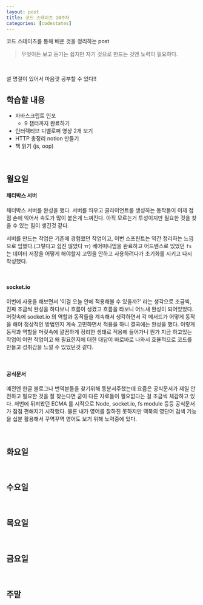 ```yaml
---
layout: post
title: 코드 스테이츠 10주차
categories: [codestates]
---
```


코드 스테이츠를 통해 배운 것을 정리하는 post

> 무엇이든 보고 듣기는 쉽지만
> 자기 것으로 만드는 것엔 노력이 필요하다.

<br>

설 명절이 있어서 마음껏 공부할 수 있다!!

## 학습할 내용

- 자바스크립트 인포
  - 9 챕터까지 완료하기
- 인터렉티브 디벨로퍼 영상 2개 보기
- HTTP 총정리 notion 만들기
- 책 읽기 (js, oop)

<br>

## 월요일

#### 채터박스 서버

채터박스 서버를 완성을 했다. 서버를 띄우고 클라이언트를 생성하는 동작들이 이제 점점 손에 익어서 속도가 많이 붙은게 느껴진다. 아직 모르는거 투성이지만 필요한 것을 찾을 수 있는 힘이 생긴것 같다.

서버를 만드는 작업은 기존에 경험했던 작업이고, 이번 스프린트는 약간 정리하는 느낌으로 임했다.(그렇다고 쉽진 않았다 ㅠ) 베어미니멈을 완료하고 어드벤스로 있었던 `fs` 는 데이터 저장을 어떻게 해야할지 고민을 안하고 사용하려다가 초기화를 시키고 다시 작성했다. 

<br>

#### socket.io

이번에 사용을 해보면서 '이걸 오늘 안에 적용해볼 수 있을까?' 라는 생각으로 조금씩, 진짜 조금씩 완성을 하다보니 흐름이 생겼고 흐름을 타보니 어느새 완성이 되어있었다. 머릿속에 socket.io 의 역할과 동작들을 계속해서 생각하면서 각 메서드가 어떻게 동작을 해야 정상적인 방법인지 계속 고민하면서 적용을 하니 결국에는 완성을 했다. 이렇게 동작과 역할을 머릿속에 깔끔하게 정리한 생태로 적용에 들어가니 뭔가 지금 하고있는 작업이 어떤 작업이고 왜 필요한지에 대한 대답이 바로바로 나와서 효율적으로 코드를 만들고 성취감을 느낄 수 있었던것 같다.

<br>

#### 공식문서

예전엔 한글 블로그나 번역본들을 찾기위해 동분서주했는데 요즘은 공식문서가 제일 안전하고 필요한 것을 잘 찾는다면 굳이 다른 자료들이 필요없다는 걸 조금씩 체감하고 있다. 저번에 뒤져봤던 ECMA 를 시작으로 Node, socket.io, fs module 등등 공식문서가 점점 편해지기 시작했다. 물론 내가 영어를 잘하진 못하지만 맥북의 영단어 검색 기능을 십분 활용해서 꾸역꾸역 영어도 보기 위해 노력중에 있다.

<br>

## 화요일

<br>

## 수요일

<br>

## 목요일

<br>

## 금요일

<br>

## 주말

